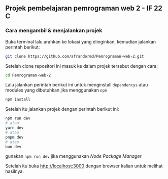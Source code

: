 ## Projek pembelajaran pemrograman web 2 - IF 22 C

### Cara mengambil & menjalankan projek
Buka terminal lalu arahkan ke lokasi yang diinginkan, kemudian jalankan perintah berikut:
```bash
git clone https://github.com/afrandormd/Pemrograman-web-2.git
```

Setelah clone repositori ini masuk ke dalam projek tersebut dengan cara:
```bash
cd Pemrograman-web-2
```

Lalu jalankan perintah berikut ini untuk menginstall `dependencys` atau modules yang dibutuhkan jika menggunakan `npm`
```bash
npm install 
```

Setelah itu jalankan projek dengan perintah berikut ini:
```bash
npm run dev
# atau 
yarn dev
# atau 
pnpm dev
# atau 
bun dev
```
gunakan `npm run dev` jika menggunakan *Node Package Manager*

Setelah itu buka [http://localhost:3000](http://localhost:3000) dengan browser kalian untuk melihat hasilnya.
